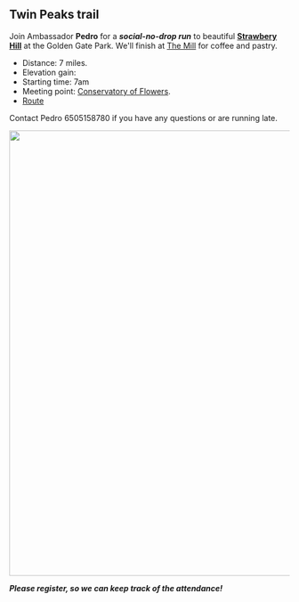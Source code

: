 
## Twin Peaks trail
Join Ambassador **Pedro** for a ***social-no-drop run*** to beautiful [**Strawbery Hill**](https://www.google.com/maps/place/Strawberry+Hill/@37.7686398,-122.4753199,15z/data=!4m2!3m1!1s0x0:0xdf1d5cc85d807f52?sa=X&ved=2ahUKEwjM5vOa2Pn7AhXiOn0KHSNfC3YQ_BJ6BAh_EAg) at the Golden Gate Park. We'll finish at [The Mill](https://www.google.com/maps/place/The+Mill/@37.7750861,-122.4397246,18.2z/data=!4m8!1m2!2m1!1spanhandle!3m4!1s0x0:0x185a61a92a363ce8!8m2!3d37.7764861!4d-122.4378944) for coffee and pastry. 

* Distance: 7 miles.
* Elevation gain: 
* Starting time: 7am
* Meeting point: [Conservatory of Flowers](https://www.google.com/maps/place/Conservatory+of+Flowers/@37.7726187,-122.4602558,15z/data=!4m2!3m1!1s0x0:0x4cfc5cb588e07c1f?sa=X&ved=2ahUKEwib5N77ioX8AhUoRTABHeXHBvQQ_BJ6BQiSARAI). 
* [Route](https://www.strava.com/routes/3039425934546460336)

Contact Pedro 6505158780 if you have any questions or are running late. 

<img src="https://raw.githubusercontent.com/pinheirochagas/ggtc/master/assets/twin_peaks_trail.png" width="800" class="center">

***Please register, so we can keep track of the attendance!*** 